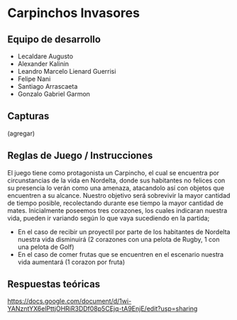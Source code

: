 # Carpinchos Invasores

## Equipo de desarrollo

- Lecaldare Augusto
- Alexander Kalinin
- Leandro Marcelo Lienard Guerrisi
- Felipe Nani
- Santiago Arrascaeta
- Gonzalo Gabriel Garmon

## Capturas

(agregar)

## Reglas de Juego / Instrucciones

El juego tiene como protagonista un Carpincho, el cual se encuentra por circunstancias de la vida en Nordelta, donde sus habitantes no felices con su presencia lo verán como una amenaza, atacandolo así con objetos que encuentren a su alcance.
 Nuestro objetivo será sobrevivir la mayor cantidad de tiempo posible, recolectando durante ese tiempo la mayor cantidad de mates.
 Inicialmente poseemos tres corazones, los cuales indicaran nuestra vida, pueden ir variando según lo que vaya sucediendo en la partida;
  - En el caso de recibir un proyectil por parte de los habitantes de Nordelta nuestra vida disminuirá (2 corazones con una pelota de Rugby, 1 con una pelota de Golf)
  - En el caso de comer frutas que se encuentren en el escenario nuestra vida aumentará (1 corazon por fruta)

## Respuestas teóricas

https://docs.google.com/document/d/1wi-YANzntYX6elPttjOHRiR3DDf08p5CEjq-tA9EnjE/edit?usp=sharing
